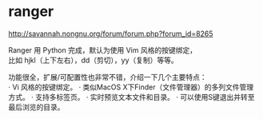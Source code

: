 # ranger

http://savannah.nongnu.org/forum/forum.php?forum_id=8265

Ranger 用 Python 完成，默认为使用 Vim 风格的按键绑定，  
比如 hjkl（上下左右），dd（剪切），yy（复制）等等。  

功能很全，扩展/可配置性也非常不错，介绍一下几个主要特点：  
·	Vi 风格的按键绑定。
·	类似MacOS X下Finder（文件管理器）的多列文件管理方式。
·	支持多标签页。
·	实时预览文本文件和目录。
·	可以使用S键退出并转至最后浏览的目录。
